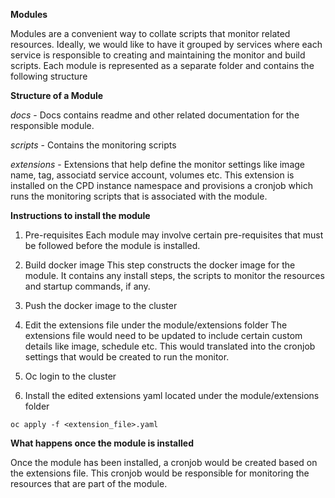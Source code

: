 **Modules**

Modules are a convenient way to collate scripts that monitor related resources. Ideally, we would like to have it grouped by services where each service is responsible to creating and maintaining the monitor and build scripts. Each module is represented as a separate folder and contains the following structure

**Structure of a Module**

_docs_ - Docs contains readme and other related documentation for the responsible module.

_scripts_ - Contains the monitoring scripts

_extensions_ - Extensions that help define the monitor settings like image name, tag, associatd service account, volumes etc. This extension is installed on the CPD instance namespace and provisions a cronjob which runs the monitoring scripts that is associated with the module.

**Instructions to install the module**

1. Pre-requisites
Each module may involve certain pre-requisites that must be followed before the module is installed. 

2. Build docker image
This step constructs the docker image for the module. It contains any install steps, the scripts to monitor the resources and startup commands, if any. 

3. Push the docker image to the cluster

4. Edit the extensions file under the module/extensions folder
The extensions file would need to be updated to include certain custom details like image, schedule etc. This would translated into the cronjob settings that would be created to run the monitor.

5. Oc login to the cluster 

6. Install the edited extensions yaml located under the module/extensions folder

`oc apply -f <extension_file>.yaml` 

**What happens once the module is installed**

Once the module has been installed, a cronjob would be created based on the extensions file. This cronjob would be responsible for monitoring the resources that are part of the module. 

